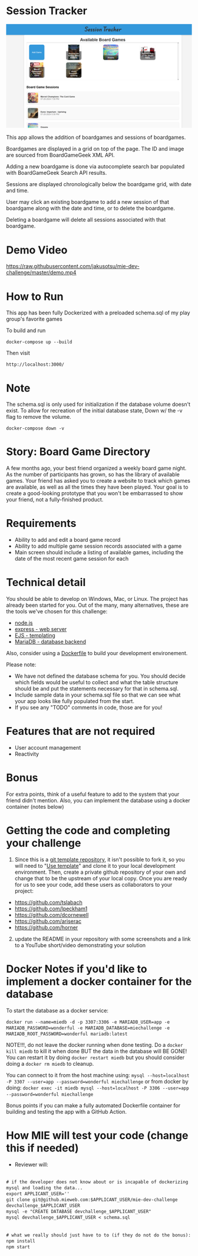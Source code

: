 Session Tracker
=====
![Sample](sample.png)

This app allows the addition of boardgames and sessions of boardgames.

Boardgames are displayed in a grid on top of the page. The ID and image are sourced from BoardGameGeek XML API.

Adding a new boardgame is done via autocomplete search bar populated with BoardGameGeek Search API results.

Sessions are displayed chronologically below the boardgame grid, with date and time.

User may click an existing boardgame to add a new session of that boardgame along with the date and time, or to delete the boardgame.

Deleting a boardgame will delete all sessions associated with that boardgame.


Demo Video
=====
https://raw.githubusercontent.com/jakusotsu/mie-dev-challenge/master/demo.mp4

How to Run
=====
This app has been fully Dockerized with a preloaded schema.sql of my play group's favorite games

To build and run

```
docker-compose up --build
```

Then visit

```
http://localhost:3000/
```


Note
=====
The schema.sql is only used for initialization if the database volume doesn't exist.
To allow for recreation of the initial database state, Down w/ the -v flag to remove the volume.
```
docker-compose down -v
```


Story: Board Game Directory
=====

A few months ago, your best friend organized a weekly board game night. As the number of participants
has grown, so has the library of available games. Your friend has asked you to create a website to
track which games are available, as well as all the times they have been played. Your goal is to
create a good-looking prototype that you won't be embarrassed to show your friend, not a fully-finished
product.

Requirements
=====

* Ability to add and edit a board game record
* Ability to add multiple game session records associated with a game
* Main screen should include a listing of available games, including the date of the most recent game session for each

Technical detail
=====

You should be able to develop on Windows, Mac, or Linux. The project has already been started for you. Out of the many, many alternatives, these are the tools we've chosen for this challenge:

* <a href="https://nodejs.org/en/">node.js</a>
* <a href="https://expressjs.com/">express - web server</a>
* <a href="https://ejs.co/">EJS - templating</a>
* <a href="https://mariadb.org/">MariaDB - database backend</a>

Also, consider using a [Dockerfile](https://docs.docker.com/engine/reference/builder/) to build your development environement.


Please note:

* We have not defined the database schema for you. You should decide which fields would be useful to collect and what the table structure should be and put the statements necessary for that in schema.sql.
* Include sample data in your schema.sql file so that we can see what your app looks like fully populated from the start.
* If you see any "TODO" comments in code, those are for you!

Features that are not required
=====

* User account management
* Reactivity

Bonus
=====

For extra points, think of a useful feature to add to the system that your friend didn't mention. Also, you can implement the database using a docker container (notes below)

Getting the code and completing your challenge
=====

1) Since this is a [git template repository](https://docs.github.com/en/repositories/creating-and-managing-repositories/creating-a-repository-from-a-template), it isn't possible to fork it, so you will need to "[Use template](https://docs.github.com/assets/cb-77734/mw-1440/images/help/repository/use-this-template-button.webp)" and clone it to your local development environment. Then, create a private github repository of your own and change that to be the upstream of your local copy. Once you are ready for us to see your code, add these users as collaborators to your project:

* https://github.com/tslabach
* https://github.com/lpeckham1
* https://github.com/dcornewell
* https://github.com/ariserac
* https://github.com/horner

2) update the README in your repository with some screenshots and a link to a YouTube short/video demonstrating your solution 


Docker Notes if you'd like to implement a docker container for the database
============
To start the database as a docker service:
```
docker run --name=miedb -d -p 3307:3306 -e MARIADB_USER=app -e MARIADB_PASSWORD=wonderful -e MARIADB_DATABASE=miechallenge -e MARIADB_ROOT_PASSWORD=wonderful mariadb:latest
```
NOTE!!!, do not leave the docker running when done testing.  Do a `docker kill miedb` to kill it when done BUT the data in the database will BE GONE!  You can restart it by doing `docker restart miedb` but you should consider doing a `docker rm miedb` to cleanup.

You can connect to it from the host machine using:
`mysql --host=localhost -P 3307 --user=app --password=wonderful miechallenge`
or from docker by doing:
`docker exec -it miedb mysql --host=localhost -P 3306 --user=app --password=wonderful miechallenge`

Bonus points if you can make a fully automated Dockerfile container for building and testing the app with a GitHub Action.


How MIE will test your code (change this if needed)
=====

* Reviewer will:

```

# if the developer does not know about or is incapable of dockerizing mysql and loading the data...
export APPLICANT_USER=''
git clone git@github.mieweb.com:$APPLICANT_USER/mie-dev-challenge devchallenge_$APPLICANT_USER
mysql -e "CREATE DATABASE devchallenge_$APPLICANT_USER"
mysql devchallenge_$APPLICANT_USER < schema.sql


# what we really should just have to to (if they do not do the bonus):
npm install
npm start
```
